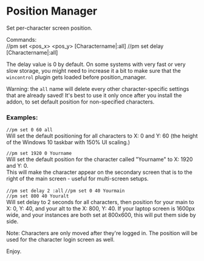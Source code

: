 # Position Manager

Set per-character screen position.  

Commands:  
  //pm set <pos_x> <pos_y> \[Charactername|:all\]
  //pm set delay <seconds> \[Charactername|:all\]

The delay value is 0 by default. On some systems with very fast or very slow storage, you might need to increase it a bit to make sure that the `wincontrol` plugin gets loaded before position_manager.

Warning: the `all` name will delete every other character-specific settings that are already saved! It's best to use it only once after you install the addon, to set default position for non-specified characters.

### Examples:  
`//pm set 0 60 all`  
Will set the default positioning for all characters to X: 0 and Y: 60 (the height of the Windows 10 taskbar with 150% UI scaling.)  

`//pm set 1920 0 Yourname`  
Will set the default position for the character called "Yourname" to X: 1920 and Y: 0.  
This will make the character appear on the secondary screen that is to the right of the main screen - useful for multi-screen setups.

`//pm set delay 2 :all`
`//pm set 0 40 Yourmain`  
`//pm set 800 40 Youralt`  
Will set delay to 2 seconds for all characters, then position for your main to X: 0, Y: 40, and your alt to the X: 800, Y: 40.
If your laptop screen is 1600px wide, and your instances are both set at 800x600, this will put them side by side.

Note: Characters are only moved after they're logged in. The <all> position will be used for the character login screen as well.

Enjoy.
